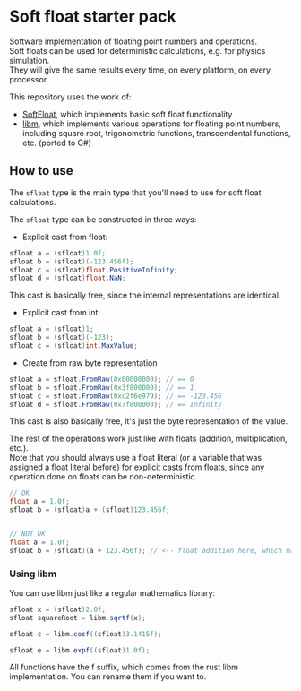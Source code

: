# Soft float starter pack
Software implementation of floating point numbers and operations.  
Soft floats can be used for deterministic calculations, e.g. for physics simulation.  
They will give the same results every time, on every platform, on every processor.  
  
This repository uses the work of:
- [SoftFloat](https://github.com/CodesInChaos/SoftFloat), which implements basic soft float functionality
- [libm](https://github.com/rust-lang/libm), which implements various operations for floating point numbers, including square root, trigonometric functions, transcendental functions, etc. (ported to C#)

## How to use
The `sfloat` type is the main type that you'll need to use for soft float calculations.  
  
The `sfloat` type can be constructed in three ways:
- Explicit cast from float:
```csharp
sfloat a = (sfloat)1.0f;
sfloat b = (sfloat)(-123.456f);
sfloat c = (sfloat)float.PositiveInfinity;
sfloat d = (sfloat)float.NaN;
```
This cast is basically free, since the internal representations are identical.
- Explicit cast from int:
```csharp
sfloat a = (sfloat)1;
sfloat b = (sfloat)(-123);
sfloat c = (sfloat)int.MaxValue;
```
- Create from raw byte representation
```csharp
sfloat a = sfloat.FromRaw(0x00000000); // == 0
sfloat b = sfloat.FromRaw(0x3f800000); // == 1
sfloat c = sfloat.FromRaw(0xc2f6e979); // == -123.456
sfloat d = sfloat.FromRaw(0x7f800000); // == Infinity
```
This cast is also basically free, it's just the byte representation of the value.

The rest of the operations work just like with floats (addition, multiplication, etc.).  
Note that you should always use a float literal (or a variable that was assigned a float literal before) for explicit casts from floats, since any operation done on floats can be non-deterministic.
```csharp
// OK
float a = 1.0f;
sfloat b = (sfloat)a + (sfloat)123.456f;


// NOT OK
float a = 1.0f;
sfloat b = (sfloat)(a + 123.456f); // <-- float addition here, which may be non-deterministic
```

### Using libm

You can use libm just like a regular mathematics library:
```csharp
sfloat x = (sfloat)2.0f;
sfloat squareRoot = libm.sqrtf(x);

sfloat c = libm.cosf((sfloat)3.1415f);

sfloat e = libm.expf((sfloat)1.0f);
```
All functions have the f suffix, which comes from the rust libm implementation. You can rename them if you want to.
